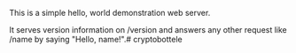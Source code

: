 This is a simple hello, world demonstration web server.

It serves version information on /version and answers any other request like /name by saying "Hello, name!".# cryptobottele
